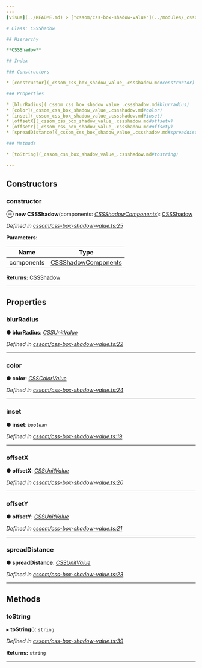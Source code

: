 ```yaml
---
---
[visua](../README.md) > ["cssom/css-box-shadow-value"](../modules/_cssom_css_box_shadow_value_.md) > [CSSShadow](../classes/_cssom_css_box_shadow_value_.cssshadow.md)

# Class: CSSShadow

## Hierarchy

**CSSShadow**

## Index

### Constructors

* [constructor](_cssom_css_box_shadow_value_.cssshadow.md#constructor)

### Properties

* [blurRadius](_cssom_css_box_shadow_value_.cssshadow.md#blurradius)
* [color](_cssom_css_box_shadow_value_.cssshadow.md#color)
* [inset](_cssom_css_box_shadow_value_.cssshadow.md#inset)
* [offsetX](_cssom_css_box_shadow_value_.cssshadow.md#offsetx)
* [offsetY](_cssom_css_box_shadow_value_.cssshadow.md#offsety)
* [spreadDistance](_cssom_css_box_shadow_value_.cssshadow.md#spreaddistance)

### Methods

* [toString](_cssom_css_box_shadow_value_.cssshadow.md#tostring)

---
```


## Constructors

<a id="constructor"></a>

###  constructor

⊕ **new CSSShadow**(components: *[CSSShadowComponents](../interfaces/_cssom_css_box_shadow_value_.cssshadowcomponents.md)*): [CSSShadow](_cssom_css_box_shadow_value_.cssshadow.md)

*Defined in [cssom/css-box-shadow-value.ts:25](https://github.com/umbopepato/visua/blob/221e6a0/src/cssom/css-box-shadow-value.ts#L25)*

**Parameters:**

| Name | Type |
| ------ | ------ |
| components | [CSSShadowComponents](../interfaces/_cssom_css_box_shadow_value_.cssshadowcomponents.md) |

**Returns:** [CSSShadow](_cssom_css_box_shadow_value_.cssshadow.md)

___

## Properties

<a id="blurradius"></a>

###  blurRadius

**● blurRadius**: *[CSSUnitValue](_cssom_css_unit_value_.cssunitvalue.md)*

*Defined in [cssom/css-box-shadow-value.ts:22](https://github.com/umbopepato/visua/blob/221e6a0/src/cssom/css-box-shadow-value.ts#L22)*

___
<a id="color"></a>

###  color

**● color**: *[CSSColorValue](_cssom_css_color_value_.csscolorvalue.md)*

*Defined in [cssom/css-box-shadow-value.ts:24](https://github.com/umbopepato/visua/blob/221e6a0/src/cssom/css-box-shadow-value.ts#L24)*

___
<a id="inset"></a>

###  inset

**● inset**: *`boolean`*

*Defined in [cssom/css-box-shadow-value.ts:19](https://github.com/umbopepato/visua/blob/221e6a0/src/cssom/css-box-shadow-value.ts#L19)*

___
<a id="offsetx"></a>

###  offsetX

**● offsetX**: *[CSSUnitValue](_cssom_css_unit_value_.cssunitvalue.md)*

*Defined in [cssom/css-box-shadow-value.ts:20](https://github.com/umbopepato/visua/blob/221e6a0/src/cssom/css-box-shadow-value.ts#L20)*

___
<a id="offsety"></a>

###  offsetY

**● offsetY**: *[CSSUnitValue](_cssom_css_unit_value_.cssunitvalue.md)*

*Defined in [cssom/css-box-shadow-value.ts:21](https://github.com/umbopepato/visua/blob/221e6a0/src/cssom/css-box-shadow-value.ts#L21)*

___
<a id="spreaddistance"></a>

###  spreadDistance

**● spreadDistance**: *[CSSUnitValue](_cssom_css_unit_value_.cssunitvalue.md)*

*Defined in [cssom/css-box-shadow-value.ts:23](https://github.com/umbopepato/visua/blob/221e6a0/src/cssom/css-box-shadow-value.ts#L23)*

___

## Methods

<a id="tostring"></a>

###  toString

▸ **toString**(): `string`

*Defined in [cssom/css-box-shadow-value.ts:39](https://github.com/umbopepato/visua/blob/221e6a0/src/cssom/css-box-shadow-value.ts#L39)*

**Returns:** `string`

___

